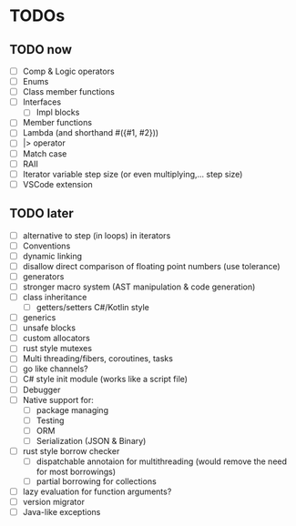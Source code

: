 # TODOs

## TODO now

- [ ] Comp & Logic operators
- [ ] Enums
- [ ] Class member functions
- [ ] Interfaces
  - [ ] Impl blocks
- [ ] Member functions
- [ ] Lambda (and shorthand #({#1, #2}))
- [ ] |> operator
- [ ] Match case
- [ ] RAII
- [ ] Iterator variable step size (or even multiplying,... step size)
- [ ] VSCode extension

## TODO later

- [ ] alternative to step (in loops) in iterators
- [ ] Conventions
- [ ] dynamic linking
- [ ] disallow direct comparison of floating point numbers (use tolerance)
- [ ] generators
- [ ] stronger macro system (AST manipulation & code generation)
- [ ] class inheritance
  - [ ] getters/setters C#/Kotlin style
- [ ] generics
- [ ] unsafe blocks
- [ ] custom allocators
- [ ] rust style mutexes
- [ ] Multi threading/fibers, coroutines, tasks
- [ ] go like channels?
- [ ] C# style init module (works like a script file)
- [ ] Debugger
- [ ] Native support for:
  - [ ] package managing
  - [ ] Testing
  - [ ] ORM
  - [ ] Serialization (JSON & Binary)
- [ ] rust style borrow checker
  - [ ] dispatchable annotaion for multithreading (would remove the need for most borrowings)
  - [ ] partial borrowing for collections
- [ ] lazy evaluation for function arguments?
- [ ] version migrator
- [ ] Java-like exceptions
